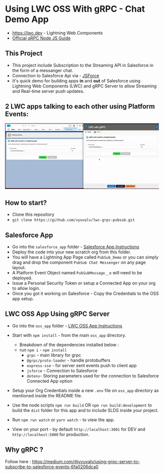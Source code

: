 # Using LWC OSS With gRPC - Chat Demo App

- https://lwc.dev - Lightning Web Components 
- [Official gRPC Node JS Guide](https://www.grpc.io/docs/languages/node)

## This Project 
- This project include Subscription to the Streaming API in Salesforce in the form of a messanger chat.
- Connection to Salesforce Api via - [JSForce](https://jsforce.github.io/)
- It's quick demo for building apps **in** and **out** of Salesforce using Lightning Web Components (LWC) and gRPC Server to allow Streaming and Real-time server push updates. 

## 2 LWC apps talking to each other using Platform Events:   
![demo](./assets/pubsubAppDemo.gif)

## How to start?
- Clone this repository
- `git clone https://github.com/vyuvalv/lwc-grpc-pubsub.git`

## Salesforce App
- Go into the `salesforce_app` folder - [Salesforce App Instructions](salesforce_app/README.md)
- Deploy the code into your new scratch org from this folder. 
- You will have a Lightning App Page called `PubSub_Demo` or you can simply drag and drop the component `PubSub Chat Messenger` on any page layout.
- A Platform Event Object named `PubSubMessage__e` will need to be deployed.
- Issue a Personal Security Token or setup a Connected App on your org to allow login.
- Once you got it working on Salesforce - Copy the Credentials to the OSS app setup.

## LWC OSS App Using gRPC Server
- Go into the `oss_app` folder - [LWC OSS App Instructions](oss_app/README.md)
- Start with `npm install` - from the main `oss_app` directory.
    * Breakdown of the dependencies installed below :
    * run `npm i` - `npm install` 
        * `grpc` - main library for grpc
        * `@grpc/proto-loader` - handle protobuffers
        * `express-sse` - for server sent events push to client app
        * `jsforce` - Connection to Salesforce
        * `dotenv`- Storing parameters used for the connection to Salesforce Connected App option

- Setup your Org Credentials inside a new `.env` file on `oss_app` directory as mentioned inside the README file.
- Use the node scripts `npm run build` OR `npm run build:development` to build the `dist` folder for this app and to include SLDS inside your project. 
- Run `npm run watch` or `yarn watch` - to view the app.
- View on your port - by default `http://localhost:3001` for DEV and `http://localhost:5000` for production.

## Why gRPC ?
Follow here :
https://medium.com/@vyuvalv/using-grpc-server-to-subscribe-to-salesforce-events-6fa0206dca0